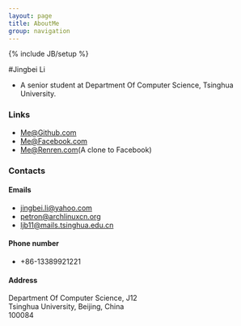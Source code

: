 ```yaml
---
layout: page
title: AboutMe
group: navigation
---
```

{% include JB/setup %}

#Jingbei Li

* A senior student at Department Of Computer Science, Tsinghua University.

### Links

* [Me@Github.com](https://github.com/petronny)
* [Me@Facebook.com](https://www.facebook.com/jingbei.li)
* [Me@Renren.com](http://www.renren.com/364083386)(A clone to Facebook)

### Contacts

#### Emails

* [jingbei.li@yahoo.com](mailto:jingbei.li@yahoo.com)
* [petron@archlinuxcn.org](mailto:petron@archlinuxcn.org)
* [ljb11@mails.tsinghua.edu.cn](mailto:ljb11@mails.tsinghua.edu.cn)

#### Phone number

* +86-13389921221

#### Address
Department Of Computer Science, J12  
Tsinghua University, Beijing, China  
100084
